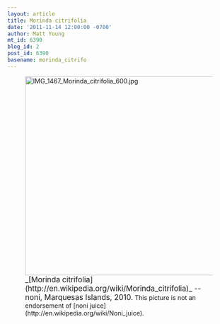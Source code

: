 ```yaml
---
layout: article
title: Morinda citrifolia
date: '2011-11-14 12:00:00 -0700'
author: Matt Young
mt_id: 6390
blog_id: 2
post_id: 6390
basename: morinda_citrifo
---
```

<figure>
<img src="/PT/uploads/2011/IMG_1467_Morinda_citrifolia_600.jpg" alt="IMG_1467_Morinda_citrifolia_600.jpg" width="600" height="450" />
<figcaption markdown="span">
<big>_[Morinda citrifolia](http://en.wikipedia.org/wiki/Morinda_citrifolia)_ -- noni, Marquesas Islands, 2010.</big> This picture is not an endorsement of [noni juice](http://en.wikipedia.org/wiki/Noni_juice).

</figcaption>
</figure>
